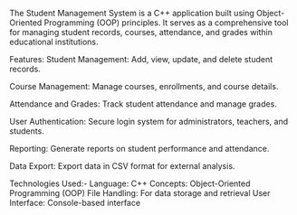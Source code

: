 The Student Management System is a C++ application built using Object-Oriented Programming (OOP) principles. It serves as a comprehensive tool for managing student records, courses, attendance, and grades within educational institutions.

Features:
Student Management: Add, view, update, and delete student records.

Course Management: Manage courses, enrollments, and course details.

Attendance and Grades: Track student attendance and manage grades.

User Authentication: Secure login system for administrators, teachers, and students.

Reporting: Generate reports on student performance and attendance.

Data Export: Export data in CSV format for external analysis.

Technologies Used:- 
Language: C++
Concepts: Object-Oriented Programming (OOP)
File Handling: For data storage and retrieval
User Interface: Console-based interface
